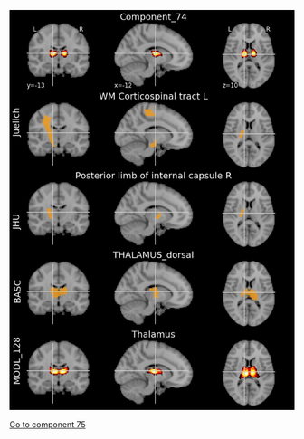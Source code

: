 ![74](preliminary/74.jpg "Component 74")

[Go to component 75](https://parietal-inria.github.io/MODL_atlas/256/75 "Component 75")
